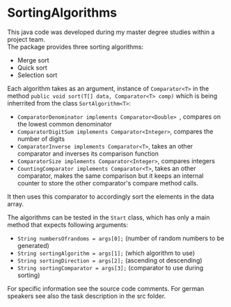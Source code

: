 # SortingAlgorithms

This java code was developed during my master degree studies within a project team. <br>
The package provides three sorting algorithms:

  - Merge sort
  - Quick sort
  - Selection sort
  
Each algorithm takes as an argument, instance of `Comparator<T>` 
in the method `public void sort(T[] data, Comparator<T> comp)` 
which is being inherrited from the class `SortAlgorithm<T>`:

  - `ComparatorDenominator implements Comparator<Double> `, compares on the lowest common denominator
  - `ComparatorDigitSum implements Comparator<Integer>`, compares the number of digits
  - `ComparatorInverse implements Comparator<T>`, takes an other comparator and inverses its comparison function
  - `ComparatorSize implements Comparator<Integer>`, compares integers
  - `CountingComparator implements Comparator<T>`, takes an other comparator, makes the same comparison but it keeps an internal counter to store the other comparator's 
	 compare method calls. 
  
  It then uses this comparator to accordingly sort the elements in the data array.  
  
  The algorithms can be tested in the `Start` class, which has only a main method that expects following arguments:
  
  - `String numbersOfrandoms = args[0];` (number of random numbers to be generated)
  - `String sortingAlgorithm = args[1];` (which algorithm to use)
  - `String sortingDirection = args[2];` (ascending ot descending)
  - `String sortingComparator = args[3];` (comparator to use during sorting)
  
  For specific information see the source code comments. For german speakers see also the task description in the src folder.

